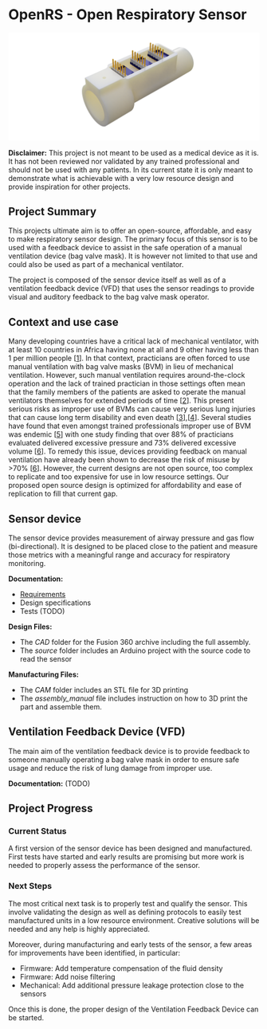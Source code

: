 # OpenRS - Open Respiratory Sensor

![Venturi-flow sensor unit, v1.0](sensor_device/images/v1.0_full_render.png)


**Disclaimer:** This project is not meant to be used as a medical device as it is. It has not been reviewed nor validated by any trained professional and should not be used with any patients. In its current state it is only meant to demonstrate what is achievable with a very low resource design and provide inspiration for other projects. 


## Project Summary

This projects ultimate aim is to offer an open-source, affordable, and easy to make respiratory sensor design. The primary focus of this sensor is to be used with a feedback device to assist in the safe operation of a manual ventilation device (bag valve mask). It is however not limited to that use and could also be used as part of a mechanical ventilator. 

The project is composed of the sensor device itself as well as of a ventilation feedback device (VFD) that uses the sensor readings to provide visual and auditory feedback to the bag valve mask operator.

## Context and use case

Many developing countries have a critical lack of mechanical ventilator, with at least 10 countries in Africa having none at all and 9 other having less than 1 per million people [[1](https://www.nytimes.com/2020/04/18/world/africa/africa-coronavirus-ventilators.html)]. In that context, practicians are often forced to use manual ventilation with bag valve masks (BVM) in lieu of mechanical ventilation. However, such manual ventilation requires around-the-clock operation and the lack of trained practician in those settings often mean that the family members of the patients are asked to operate the manual ventilators themselves for extended periods of time [[2](https://academic.oup.com/qjmed/article/101/12/990/1564042)]. This present serious risks as improper use of BVMs can cause very serious lung injuries that can cause long term disability and even death [[3](https://www.ncbi.nlm.nih.gov/pubmed/8637092)],[[4](https://www.ncbi.nlm.nih.gov/pubmed/3280263)]. Several studies have found that even amongst trained professionals improper use of BVM was endemic [[5](https://www.ncbi.nlm.nih.gov/pubmed/15066941)] with one study finding that over 88% of practicians evaluated delivered excessive pressure and 73% delivered excessive volume [[6](https://www.ncbi.nlm.nih.gov/pubmed/22005778)]. To remedy this issue, devices providing feedback on manual ventilation have already been shown to decrease the risk of misuse by >70% [[6](https://www.ncbi.nlm.nih.gov/pubmed/22005778)]. However, the current designs are not open source, too complex to replicate and too expensive for use in low resource settings. Our proposed open source design is optimized for affordability and ease of replication to fill that current gap. 

## Sensor device

The sensor device provides measurement of airway pressure and gas flow (bi-directional). It is designed to be placed close to the patient and measure those metrics with a meaningful range and accuracy for respiratory monitoring. 

**Documentation:**   
- [Requirements](sensor_device/sensor_device_requirements.md)  
- Design specifications  
- Tests (TODO)  

**Design Files:**   
- The *CAD* folder for the Fusion 360 archive including the full assembly.  
- The *source* folder includes an Arduino project with the source code to read the sensor  

**Manufacturing Files:**  
- The *CAM* folder includes an STL file for 3D printing  
- The *assembly_manual* file includes instruction on how to 3D print the part and assemble them. 


## Ventilation Feedback Device (VFD)

The main aim of the ventilation feedback device is to provide feedback to someone manually operating a bag valve mask in order to ensure safe usage and reduce the risk of lung damage from improper use. 

**Documentation:** (TODO)


## Project Progress

### Current Status
A first version of the sensor device has been designed and manufactured. First tests have started and early results are promising but more work is needed to properly assess the performance of the sensor. 

### Next Steps
The most critical next task is to properly test and qualify the sensor. This involve validating the design as well as defining protocols to easily test manufactured units in a low resource environment. Creative solutions will be needed and any help is highly appreciated. 

Moreover, during manufacturing and early tests of the sensor, a few areas for improvements have been identified, in particular:   
- Firmware: Add temperature compensation of the fluid density  
- Firmware: Add noise filtering  
- Mechanical: Add additional pressure leakage protection close to the sensors  

Once this is done, the proper design of the Ventilation Feedback Device can be started. 

